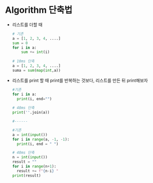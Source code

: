 # Algorithm 단축법

- 리스트를 더할 때
  ``` python
  # 기존
  a = [1, 2, 3, 4, ....]
  sum = 0
  for i in a:
      sum += int(i)
      
  # 10ms 단축
  a = [1, 2, 3, 4, ....]
  suma = sum(map(int,a))
  ```

  

- 리스트를 print 할 때 print를 반복하는 것보다, 리스트를 만든 뒤 print해보자

  ```python
  #기존
  for i in a:
  	print(i, end="")
      
  # 40ms 단축
  print(''.join(a))
  
  #------

  #기존
  a = int(input())
  for i in range(a, -1, -1):
    print(i, end = " ")

  # 40ms 단축 
  n = int(input())
  result = ""
  for i in range(n+1):
    result += f"{n-i} "
  print(result)
  
  ```

  
